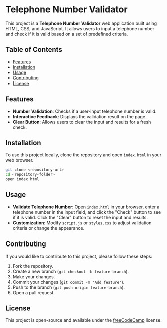# Telephone Number Validator

This project is a **Telephone Number Validator** web application built using HTML, CSS, and JavaScript. It allows users to input a telephone number and check if it is valid based on a set of predefined criteria.

## Table of Contents

- [Features](#features)
- [Installation](#installation)
- [Usage](#usage)
- [Contributing](#contributing)
- [License](#license)

## Features

- **Number Validation**: Checks if a user-input telephone number is valid.
- **Interactive Feedback**: Displays the validation result on the page.
- **Clear Button**: Allows users to clear the input and results for a fresh check.

## Installation

To use this project locally, clone the repository and open `index.html` in your web browser.

```bash
git clone <repository-url>
cd <repository-folder>
open index.html
```

## Usage

- **Validate Telephone Number**: Open `index.html` in your browser, enter a telephone number in the input field, and click the "Check" button to see if it is valid. Click the "Clear" button to reset the input and results.
- **Customization**: Modify `script.js` or `styles.css` to adjust validation criteria or change the appearance.

## Contributing

If you would like to contribute to this project, please follow these steps:

1. Fork the repository.
2. Create a new branch (`git checkout -b feature-branch`).
3. Make your changes.
4. Commit your changes (`git commit -m 'Add feature'`).
5. Push to the branch (`git push origin feature-branch`).
6. Open a pull request.

## License

This project is open-source and available under the [freeCodeCamp](https://www.freecodecamp.org) license.
